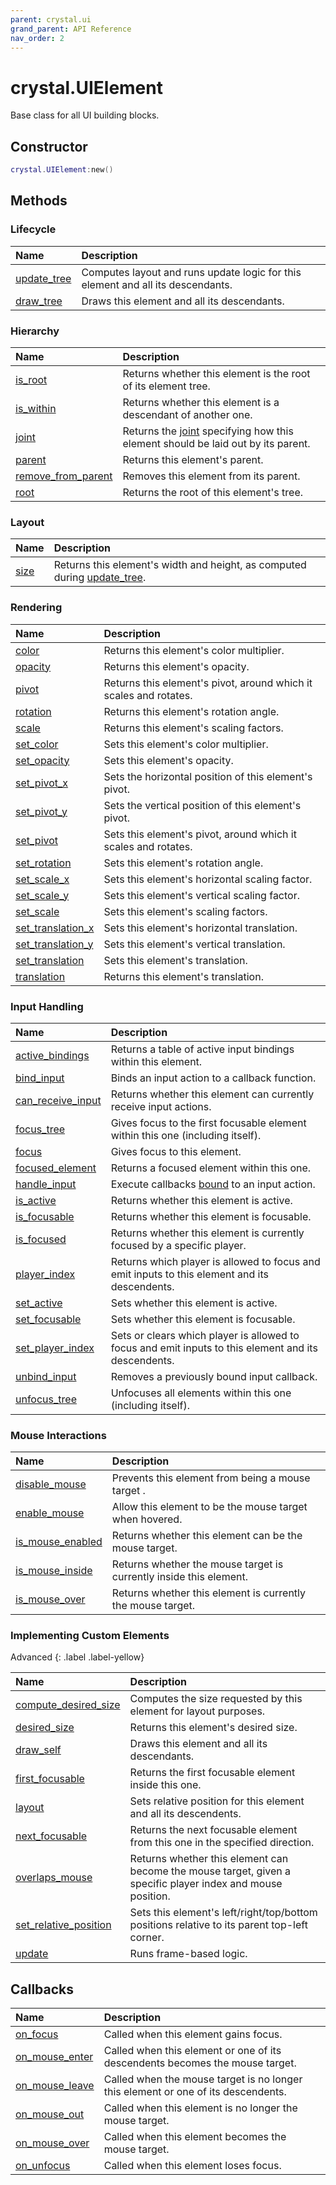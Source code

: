 ```yaml
---
parent: crystal.ui
grand_parent: API Reference
nav_order: 2
---
```


# crystal.UIElement

Base class for all UI building blocks.

## Constructor

```lua
crystal.UIElement:new()
```

## Methods

### Lifecycle

| Name                                  | Description                                                                     |
| :------------------------------------ | :------------------------------------------------------------------------------ |
| [update_tree](ui_element_update_tree) | Computes layout and runs update logic for this element and all its descendants. |
| [draw_tree](ui_element_draw_tree)     | Draws this element and all its descendants.                                     |

### Hierarchy

| Name                                                | Description                                                                              |
| :-------------------------------------------------- | :--------------------------------------------------------------------------------------- |
| [is_root](ui_element_is_root)                       | Returns whether this element is the root of its element tree.                            |
| [is_within](ui_element_is_within)                   | Returns whether this element is a descendant of another one.                             |
| [joint](ui_element_joint)                           | Returns the [joint](joint) specifying how this element should be laid out by its parent. |
| [parent](ui_element_parent)                         | Returns this element's parent.                                                           |
| [remove_from_parent](ui_element_remove_from_parent) | Removes this element from its parent.                                                    |
| [root](ui_element_root)                             | Returns the root of this element's tree.                                                 |

### Layout

| Name                    | Description                                                                             |
| :---------------------- | :-------------------------------------------------------------------------------------- |
| [size](ui_element_size) | Returns this element's width and height, as computed during [update_tree](update_tree). |

### Rendering

| Name                                              | Description                                                       |
| :------------------------------------------------ | :---------------------------------------------------------------- |
| [color](ui_element_color)                         | Returns this element's color multiplier.                          |
| [opacity](ui_element_opacity)                     | Returns this element's opacity.                                   |
| [pivot](ui_element_pivot)                         | Returns this element's pivot, around which it scales and rotates. |
| [rotation](ui_element_rotation)                   | Returns this element's rotation angle.                            |
| [scale](ui_element_scale)                         | Returns this element's scaling factors.                           |
| [set_color](ui_element_set_color)                 | Sets this element's color multiplier.                             |
| [set_opacity](ui_element_set_opacity)             | Sets this element's opacity.                                      |
| [set_pivot_x](ui_element_set_pivot_x)             | Sets the horizontal position of this element's pivot.             |
| [set_pivot_y](ui_element_set_pivot_y)             | Sets the vertical position of this element's pivot.               |
| [set_pivot](ui_element_set_pivot)                 | Sets this element's pivot, around which it scales and rotates.    |
| [set_rotation](ui_element_set_rotation)           | Sets this element's rotation angle.                               |
| [set_scale_x](ui_element_set_scale_x)             | Sets this element's horizontal scaling factor.                    |
| [set_scale_y](ui_element_set_scale_y)             | Sets this element's vertical scaling factor.                      |
| [set_scale](ui_element_set_scale)                 | Sets this element's scaling factors.                              |
| [set_translation_x](ui_element_set_translation_x) | Sets this element's horizontal translation.                       |
| [set_translation_y](ui_element_set_translation_y) | Sets this element's vertical translation.                         |
| [set_translation](ui_element_set_translation)     | Sets this element's translation.                                  |
| [translation](ui_element_translation)             | Returns this element's translation.                               |

### Input Handling

| Name                                              | Description                                                                                          |
| :------------------------------------------------ | :--------------------------------------------------------------------------------------------------- |
| [active_bindings](ui_element_active_bindings)     | Returns a table of active input bindings within this element.                                        |
| [bind_input](ui_element_bind_input)               | Binds an input action to a callback function.                                                        |
| [can_receive_input](ui_element_can_receive_input) | Returns whether this element can currently receive input actions.                                    |
| [focus_tree](ui_element_focus_tree)               | Gives focus to the first focusable element within this one (including itself).                       |
| [focus](ui_element_focus)                         | Gives focus to this element.                                                                         |
| [focused_element](ui_element_focused_element)     | Returns a focused element within this one.                                                           |
| [handle_input](ui_element_handle_input)           | Execute callbacks [bound](ui_element_add_binding) to an input action.                                |
| [is_active](ui_element_is_active)                 | Returns whether this element is active.                                                              |
| [is_focusable](ui_element_is_focusable)           | Returns whether this element is focusable.                                                           |
| [is_focused](ui_element_is_focused)               | Returns whether this element is currently focused by a specific player.                              |
| [player_index](ui_element_player_index)           | Returns which player is allowed to focus and emit inputs to this element and its descendents.        |
| [set_active](ui_element_set_active)               | Sets whether this element is active.                                                                 |
| [set_focusable](ui_element_set_focusable)         | Sets whether this element is focusable.                                                              |
| [set_player_index](ui_element_set_player_index)   | Sets or clears which player is allowed to focus and emit inputs to this element and its descendents. |
| [unbind_input](ui_element_unbind_input)           | Removes a previously bound input callback.                                                           |
| [unfocus_tree](ui_element_unfocus_tree)           | Unfocuses all elements within this one (including itself).                                           |

### Mouse Interactions

| Name                                            | Description                                                        |
| :---------------------------------------------- | :----------------------------------------------------------------- |
| [disable_mouse](ui_element_disable_mouse)       | Prevents this element from being a mouse target .                  |
| [enable_mouse](ui_element_enable_mouse)         | Allow this element to be the mouse target when hovered.            |
| [is_mouse_enabled](ui_element_is_mouse_enabled) | Returns whether this element can be the mouse target.              |
| [is_mouse_inside](ui_element_is_mouse_inside)   | Returns whether the mouse target is currently inside this element. |
| [is_mouse_over](ui_element_is_mouse_over)       | Returns whether this element is currently the mouse target.        |

### Implementing Custom Elements

Advanced
{: .label .label-yellow}

| Name                                                      | Description                                                                                                 |
| :-------------------------------------------------------- | :---------------------------------------------------------------------------------------------------------- |
| [compute_desired_size](ui_element_compute_desired_size)   | Computes the size requested by this element for layout purposes.                                            |
| [desired_size](ui_element_desired_size)                   | Returns this element's desired size.                                                                        |
| [draw_self](ui_element_draw_self)                         | Draws this element and all its descendants.                                                                 |
| [first_focusable](ui_element_first_focusable)             | Returns the first focusable element inside this one.                                                        |
| [layout](ui_element_layout)                               | Sets relative position for this element and all its descendents.                                            |
| [next_focusable](ui_element_next_focusable)               | Returns the next focusable element from this one in the specified direction.                                |
| [overlaps_mouse](ui_element_overlaps_mouse)               | Returns whether this element can become the mouse target, given a specific player index and mouse position. |
| [set_relative_position](ui_element_set_relative_position) | Sets this element's left/right/top/bottom positions relative to its parent top-left corner.                 |
| [update](ui_element_update)                               | Runs frame-based logic.                                                                                     |

## Callbacks

| Name                                        | Description                                                                       |
| :------------------------------------------ | :-------------------------------------------------------------------------------- |
| [on_focus](ui_element_on_focus)             | Called when this element gains focus.                                             |
| [on_mouse_enter](ui_element_on_mouse_enter) | Called when this element or one of its descendents becomes the mouse target.      |
| [on_mouse_leave](ui_element_on_mouse_leave) | Called when the mouse target is no longer this element or one of its descendents. |
| [on_mouse_out](ui_element_on_mouse_out)     | Called when this element is no longer the mouse target.                           |
| [on_mouse_over](ui_element_on_mouse_over)   | Called when this element becomes the mouse target.                                |
| [on_unfocus](ui_element_on_unfocus)         | Called when this element loses focus.                                             |
